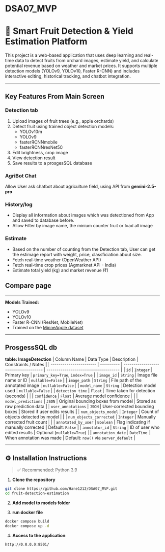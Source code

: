 # DSA07_MVP
# 🍎 Smart Fruit Detection & Yield Estimation Platform

This project is a web-based application that uses deep learning and real-time data to detect fruits from orchard images, estimate yield, and calculate potential revenue based on weather and market prices. It supports multiple detection models (YOLOv9, YOLOv10, Faster R-CNN) and includes interactive editing, historical tracking, and chatbot integration.

---

## Key Features From Main Screen
### Detection tab
1. Upload images of fruit trees (e.g., apple orchards)
2. Detect fruit using trained object detection models: 
    + YOLOv10m 
    + YOLOv9
    + fasterRCNNmobile
    + fasterRCNNresNet50
3. Edit brightness, crop image
4. View detection result
5. Save results to a prosgesSQL database
### AgriBot Chat
Allow User ask chatbot about agriculture field, using API from **gemini-2.5-pro**

### History/log
- Display all information about images which was detectioned from App and saved to database before.
- Allow Filter by image name, the minium counter fruit or load all image

### Estimate
- Based on the number of counting from the Detection tab, User can get the estimage report with weight, price, classficiation about size.
- Fetch real-time weather (OpenWeather API)
- Fetch real-time crop prices (Agmarknet API - India)
- Estimate total yield (kg) and market revenue (₹)

## Compare page


---

**Models Trained:**
- YOLOv9
- YOLOv10
- Faster R-CNN (ResNet, MobileNet)
- Trained on the [MinneApple dataset](https://github.com/DocF/MinneApple)

---
## ProsgessSQL db
**table: ImageDetection**
| Column Name             | Data Type  | Description                           | Constraints / Notes                   |
| ----------------------- | ---------- | ------------------------------------- | ------------------------------------- |
| `id`                    | `Integer`  | Primary key                           | `primary_key=True`, `index=True`      |
| `image_id`              | `String`   | Image file name or ID                 | `nullable=False`                      |
| `image_path`            | `String`   | File path of the annotated image      | `nullable=False`                      |
| `model_name`            | `String`   | Detection model used                  | `nullable=False`                      |
| `detection_time`        | `Float`    | Time taken for detection (seconds)    |                                       |
| `confidence`            | `Float`    | Average model confidence              |                                       |
| `model_predictions`     | `JSON`     | Original bounding boxes from model    | Stored as raw prediction data         |
| `user_annotations`      | `JSON`     | User-corrected bounding boxes         | Stored if user edits results          |
| `num_objects_model`     | `Integer`  | Count of objects detected by model    |                                       |
| `num_objects_corrected` | `Integer`  | Manually corrected fruit count        |                                       |
| `annotated_by_user`     | `Boolean`  | Flag indicating if manually corrected | Default: `False`                      |
| `annotator_id`          | `String`   | ID of user who edited results         | Optional (`nullable=True`)            |
| `annotation_date`       | `DateTime` | When annotation was made              | Default: `now()` via `server_default` |

---

## ⚙️ Installation Instructions

> ✅ Recommended: Python 3.9

1. **Clone the repository**
```bash
git clone https://github.com/Hane1212/DSA07_MVP.git
cd fruit-detection-estimation
```
2. **Add model to models folder**

3. **run docker file**  
```bash
docker compose build
docker compose up -d
```
4. **Access to the application**  
```bash
http://0.0.0.0:8501/
```


